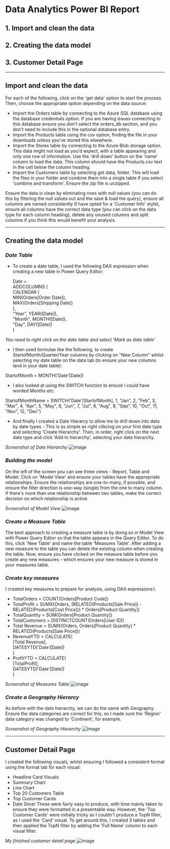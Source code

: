 # Data Analytics Power BI Report

## 1. Import and clean the data
## 2. Creating the data model
## 3. Customer Detail Page

----------------------------------------

## Import and clean the data

For each of the following, click on the 'get data' option to start the process. Then, choose the appropriate option depending on the data source:
- Import the Orders table by connecting to the Azure SQL database using the database credentials option. If you are having issues connecting to this database ensure you don't select the orders_db section, and you don't need to include this in the optional database entry.
- Import the Products table using the csv option, finding the file in your downloads unless you've stored this elsewhere.
- Import the Stores table by connecting to the Azure Blob storage option. This data might not load as you'd expect, with a table appearing and only one row of information. Use the 'drill down' button on the 'name' column to load the data. This column should have the Products.csv text in the cell below the column heading.
- Import the Customers table by selecting get data, folder. This will load the files in your folder and combine them into a single table if you select 'combine and transform'. Ensure the zip file is unzipped.

Ensure the data is clean by eliminating rows with null values (you can do this by filtering the null values out and the save & load the query), ensure all columns are named consistently (I have opted for a 'Customer Info' style), ensure all columns have the correct data type (you can click on the data type for each column heading), delete any unused columns and split columns if you think this would benefit your analysis.

----------------------------------------

## Creating the data model

### *Date Table*
- To create a date table, I used the following DAX expression when creating a new table in Power Query Editor:
  
    Date = \
    ADDCOLUMNS (\
        CALENDAR (\
            MIN(Orders[Order Date]),\
            MAX(Orders[Shipping Date])\
        ),\
        "Year", YEAR([Date]),\
        "Month", MONTH([Date]),\
        "Day", DAY([Date])\
    )
    
*You need to right click on the date table and select 'Mark as date table'*

- I then used formulae like the following, to create StartofMonth/Quarter/Year columns by clicking on "New Column" whilst selecting my date table on the data tab (to ensure your new columns land in your date table):

StartofMonth = MONTH('Date'[Date])

- I also looked at using the SWITCH function to ensure I could have worded Months etc:

StartofMonthName = SWITCH('Date'[StartofMonth], 1, "Jan", 2, "Feb", 3, "Mar", 4, "Apr", 5, "May", 6, "Jun", 7, "Jul", 8, "Aug", 9, "Sep", 10, "Oct", 11, "Nov", 12, "Dec")

- And finally I created a Date Hierarcy to allow me to drill down into data by date types - This is as simple as right clikcing on your first date type and selecting 'Create Hierarchy'. Then, in order, right click on the next date type and click 'Add to hierarchy', selecting your date hierarchy.

*Screenshot of Date Hierarchy*
![image](https://github.com/KieMac16/data-analytics-power-bi-report/assets/145379671/2fa66ce6-b745-475b-a0c4-476df7560330)

### *Building the model*
On the left of the screen you can see three views - Report, Table and Model. Click on 'Model View' and ensure your tables have the appropriate relationships. Ensure the relationships are one-to-many, if possible, and ensure the filter direction is one-way (single) from the one to many column. If there's more than one relationship between two tables, make the correct decision on which relationship is active.

*Screenshot of Model View*
![image](https://github.com/KieMac16/data-analytics-power-bi-report/assets/145379671/486dfdaa-43cf-4768-b262-8820dcbf849f)

### *Create a Measure Table*
The best approach to creating a measure table is by doing so in Model View with Power Query Editor so that the table appears in the Query Editor.
To do this, click 'New Table' and name the table 'Measures Table'.
After adding a new measure to the table you can delete the existing column when creating the table.
Now, ensure you have clicked on the measure table before you create any new measures - which ensures your new measure is stored in your measures table.

### *Create key measures*
I created key measures to prepare for analysis, using DAX expressions:\
- TotalOrders = COUNT(Orders[Product Code])
- TotalProfit = SUMX(Orders, (RELATED(Products[Sale Price]) - RELATED(Products[Cost Price])) * Orders[Product Quantity])
- TotalQuantity = SUM(Orders[Product Quantity])
- TotalCustomers = DISTINCTCOUNT(Orders[User ID])
- Total Revenue = SUMX(Orders, Orders[Product Quantity] * RELATED(Products[Sale Price]))
- RevenueYTD = CALCULATE(\
    [Total Revenue],\
    DATESYTD('Date'[Date])\
    )
- ProfitYTD = CALCULATE(\
    [TotalProfit],\
    DATESYTD('Date'[Date])\
  )

*Screenshot of Measures Table*
![image](https://github.com/KieMac16/data-analytics-power-bi-report/assets/145379671/596c86e7-a31c-43ee-b04f-4a6b2d5d71ea)

### *Create a Geography Hierarcy*
As before with the date hierarchy, we can do the same with Geography.
Ensure the data categories are correct for this, so I made sure the 'Region' data category was changed to 'Continent', for example.

*Screenshot of Geography Hierarchy*
![image](https://github.com/KieMac16/data-analytics-power-bi-report/assets/145379671/84a05821-1ffa-4ad1-80de-861987e5f4bc)

----------------------------------------

## Customer Detail Page
I created the following visuals, whilst ensuring I followed a consistent format using the format tab for each visual:
- Headline Card Visuals
- Summary Chart
- Line Chart
- Top 20 Customers Table
- Top Customer Cards
- Date Slicer
These were fairly easy to produce, with time mainly taken to ensure they were formatted in a presentable way. However, the 'Top Customer Cards' were initially tricky as I couldn't produce a TopN filter, as I used the 'Card' visual. To get around this, I created 3 tables and then applied the TopN filter by adding the 'Full Name' column to each visual filter.

*My finished customer detail page*
![image](https://github.com/KieMac16/data-analytics-power-bi-report/assets/145379671/09208b57-fabc-4207-82d6-a6c56eb512a0)


